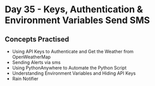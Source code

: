# Day 35 - Keys, Authentication & Environment Variables Send SMS
## Concepts Practised
- Using API Keys to Authenticate and Get the Weather from OpenWeatherMap
- Sending Alerts via sms
- Using PythonAnywhere to Automate the Python Script
- Understanding Environment Variables and Hiding API Keys
- Rain Notifier